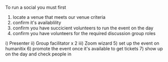 To run a social you must first 

1) locate a venue that meets our venue criteria
2) confirm it's availablility
3) confirm you have succicient volunteers to run the event on the day
4) confirm you have volunteers for the required discussion group roles

  i) Presenter
  ii) Group facilitator x 2
  iii) Zoom wizard
5) set up the event on humanitix
6) promote the event once it's available to get tickets
7) show up on the day and check people in
